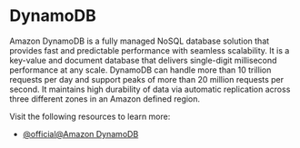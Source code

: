 # DynamoDB

Amazon DynamoDB is a fully managed NoSQL database solution that provides fast and predictable performance with seamless scalability. It is a key-value and document database that delivers single-digit millisecond performance at any scale. DynamoDB can handle more than 10 trillion requests per day and support peaks of more than 20 million requests per second. It maintains high durability of data via automatic replication across three different zones in an Amazon defined region.

Visit the following resources to learn more:

- [@official@Amazon DynamoDB](https://aws.amazon.com/dynamodb/)
